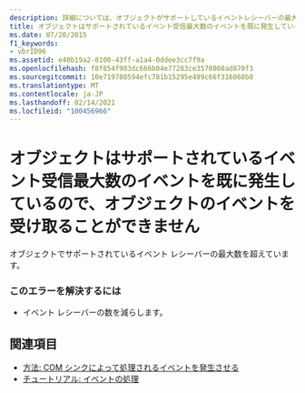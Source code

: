 ```yaml
---
description: 詳細については、オブジェクトがサポートしているイベントレシーバーの最大数に対して既にイベントを発生させているため、オブジェクトのイベントをシンクできません
title: オブジェクトはサポートされているイベント受信最大数のイベントを既に発生しているので、オブジェクトのイベントを受け取ることができません
ms.date: 07/20/2015
f1_keywords:
- vbrID96
ms.assetid: e40b19a2-8100-43ff-a1a4-0ddee3cc7f9a
ms.openlocfilehash: f8f854f983dc666b04e77283ce3578008ad870f3
ms.sourcegitcommit: 10e719780594efc781b15295e499c66f316068b8
ms.translationtype: MT
ms.contentlocale: ja-JP
ms.lasthandoff: 02/14/2021
ms.locfileid: "100456966"
---
```

# <a name="unable-to-sink-events-of-object-because-the-object-is-already-firing-events-to-the-maximum-number-of-event-receivers-it-supports"></a>オブジェクトはサポートされているイベント受信最大数のイベントを既に発生しているので、オブジェクトのイベントを受け取ることができません

オブジェクトでサポートされているイベント レシーバーの最大数を超えています。  
  
### <a name="to-correct-the-error"></a>このエラーを解決するには  
  
- イベント レシーバーの数を減らします。  
  
## <a name="see-also"></a>関連項目

- [方法: COM シンクによって処理されるイベントを発生させる](/previous-versions/dotnet/netframework-4.0/dd8bf0x3(v=vs.100))
- [チュートリアル: イベントの処理](../programming-guide/language-features/events/walkthrough-handling-events.md)
